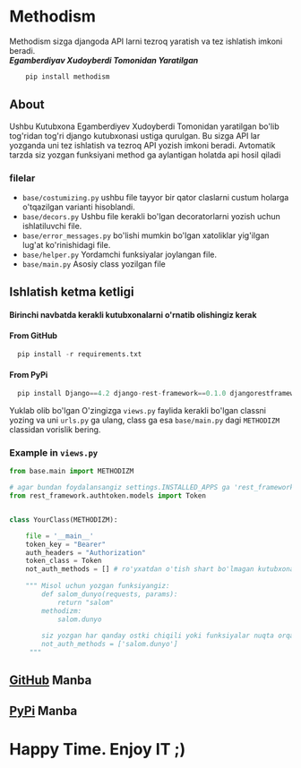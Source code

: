 # Methodism
Methodism sizga djangoda API larni tezroq yaratish va tez ishlatish imkoni beradi.  
***Egamberdiyav Xudoyberdi Tomonidan Yaratilgan***

```python
    pip install methodism
```
## About
Ushbu Kutubxona Egamberdiyev Xudoyberdi Tomonidan yaratilgan bo'lib tog'ridan tog'ri django 
kutubxonasi ustiga qurulgan. Bu sizga API lar yozganda uni tez ishlatish va tezroq API yozish imkoni beradi.
Avtomatik tarzda siz yozgan funksiyani method ga aylantigan holatda api hosil qiladi

### filelar
* ``base/costumizing.py``  ushbu file tayyor bir qator claslarni custum holarga o'tqazilgan varianti hisoblandi.  
* ``base/decors.py`` Ushbu file kerakli bo'lgan decoratorlarni yozish uchun ishlatiluvchi file.
* ``base/error_messages.py`` bo'lishi mumkin bo'lgan xatoliklar yig'ilgan lug'at ko'rinishidagi file.   
* ``base/helper.py`` Yordamchi funksiyalar joylangan file.   
* ``base/main.py`` Asosiy class yozilgan file



## Ishlatish ketma ketligi

#### Birinchi navbatda kerakli kutubxonalarni o'rnatib olishingiz kerak
#### From GitHub
``` python
  pip install -r requirements.txt
```  
#### From PyPi
``` python
  pip install Django==4.2 django-rest-framework==0.1.0 djangorestframework==3.14.0
```  

Yuklab olib bo'lgan O'zingizga  `views.py` faylida kerakli bo'lgan classni yozing va uni `urls.py` ga ulang,
class ga esa `base/main.py` dagi `METHODIZM` classidan vorislik bering.  
### Example in `views.py`


```python
from base.main import METHODIZM

# agar bundan foydalansangiz settings.INSTALLED_APPS ga 'rest_framework.authtoken' ni qo'shib qo'ying
from rest_framework.authtoken.models import Token 


class YourClass(METHODIZM):

    file = '__main__'
    token_key = "Bearer"
    auth_headers = "Authorization"
    token_class = Token
    not_auth_methods = [] # ro'yxatdan o'tish shart bo'lmagan kutubxonalarni qo'shib qo'ying
    
    """ Misol uchun yozgan funksiyangiz:
        def salom_dunyo(requests, params):
            return "salom"
        methodizm:
            salom.dunyo
        
        siz yozgan har qanday ostki chiqili yoki funksiyalar nuqta orqali avtomatik ajratiladi!
        not_auth_methods = ['salom.dunyo']
     """
```

## [GitHub](https://github.com/xudoyberdi123/Methodism) Manba 
## [PyPi](https://pypi.org/project/methodism/) Manba

# Happy Time. Enjoy IT ;)


